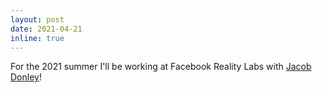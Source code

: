 ```yaml
---
layout: post
date: 2021-04-21
inline: true
---
```


For the 2021 summer I'll be working at Facebook Reality Labs with [Jacob Donley](https://scholar.google.com.au/citations?user=uBRc_BwAAAAJ&hl=en)!
